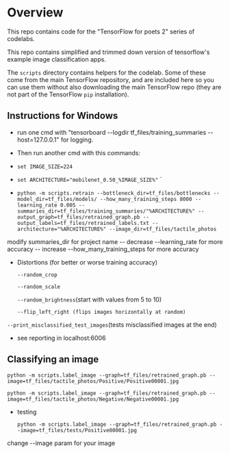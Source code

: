 # Overview

This repo contains code for the "TensorFlow for poets 2" series of codelabs.


This repo contains simplified and trimmed down version of tensorflow's example image classification apps.

The `scripts` directory contains helpers for the codelab. Some of these come from the main TensorFlow repository, and are included here so you can use them without also downloading the main TensorFlow repo (they are not part of the TensorFlow `pip` installation).

## Instructions for Windows
    
- run one cmd with
"tensorboard --logdir tf_files/training_summaries --host=127.0.0.1"
 for logging.

- Then run another cmd with this commands:

- `set IMAGE_SIZE=224`
- `set ARCHITECTURE="mobilenet_0.50_%IMAGE_SIZE%"`
`
- `python -m scripts.retrain --bottleneck_dir=tf_files/bottlenecks --model_dir=tf_files/models/ --how_many_training_steps 8000 --learning_rate 0.005 --summaries_dir=tf_files/training_summaries/"%ARCHITECTURE%" --output_graph=tf_files/retrained_graph.pb --output_labels=tf_files/retrained_labels.txt --architecture="%ARCHITECTURE%" --image_dir=tf_files/tactile_photos`

modify summaries_dir for project name
-- decrease --learning_rate for more accuracy
-- increase --how_many_training_steps for more accuracy

- Distortions (for better or worse training accuracy) 

    `--random_crop`

    `--random_scale`

    `--random_brightness`(start with values from 5 to 10)

    `--flip_left_right (flips images horizontally at random)`

`--print_misclassified_test_images`(tests misclassified images at the end)

- see reporting in localhost:6006

## Classifying an image

`python -m scripts.label_image --graph=tf_files/retrained_graph.pb --image=tf_files/tactile_photos/Positive/Positive00001.jpg`

`python -m scripts.label_image --graph=tf_files/retrained_graph.pb --image=tf_files/tactile_photos/Negative/Negative00001.jpg`

* testing 

    `python -m scripts.label_image --graph=tf_files/retrained_graph.pb --image=tf_files/tests/Positive00001.jpg`

change --image param for your image
	



